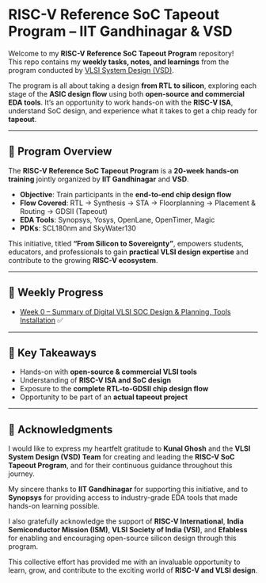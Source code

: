# RISC-V Reference SoC Tapeout Program – IIT Gandhinagar & VSD

Welcome to my **RISC-V Reference SoC Tapeout Program** repository!  
This repo contains my **weekly tasks, notes, and learnings** from the program conducted by [VLSI System Design (VSD)](https://www.vlsisystemdesign.com/).

The program is all about taking a design **from RTL to silicon**, exploring each stage of the **ASIC design flow** using both **open-source and commercial EDA tools**. It’s an opportunity to work hands-on with the **RISC-V ISA**, understand SoC design, and experience what it takes to get a chip ready for **tapeout**. 

---

## 📌 Program Overview
The **RISC-V Reference SoC Tapeout Program** is a **20-week hands-on training** jointly organized by **IIT Gandhinagar** and **VSD**.  

- **Objective**: Train participants in the **end-to-end chip design flow**  
- **Flow Covered**: RTL → Synthesis → STA → Floorplanning → Placement & Routing → GDSII (Tapeout)  
- **EDA Tools**: Synopsys, Yosys, OpenLane, OpenTimer, Magic  
- **PDKs**: SCL180nm and SkyWater130  

This initiative, titled **“From Silicon to Sovereignty”**, empowers students, educators, and professionals to gain **practical VLSI design expertise** and contribute to the growing **RISC-V ecosystem**.

---

## 📂 Weekly Progress

- [Week 0 – Summary of Digital VLSI SOC Design & Planning, Tools Installation](Day0/Task1.md) ✅  
---

## 🚀 Key Takeaways
- Hands-on with **open-source & commercial VLSI tools**  
- Understanding of **RISC-V ISA and SoC design**  
- Exposure to the **complete RTL-to-GDSII chip design flow**  
- Opportunity to be part of an **actual tapeout project**  

---
## 🙏 Acknowledgments

I would like to express my heartfelt gratitude to **Kunal Ghosh** and the **VLSI System Design (VSD) Team** for creating and leading the **RISC-V SoC Tapeout Program**, and for their continuous guidance throughout this journey.  

My sincere thanks to **IIT Gandhinagar** for supporting this initiative, and to **Synopsys** for providing access to industry-grade EDA tools that made hands-on learning possible.  

I also gratefully acknowledge the support of **RISC-V International**, **India Semiconductor Mission (ISM)**, **VLSI Society of India (VSI)**, and **Efabless** for enabling and encouraging open-source silicon design through this program.  

This collective effort has provided me with an invaluable opportunity to learn, grow, and contribute to the exciting world of **RISC-V and VLSI design**.

